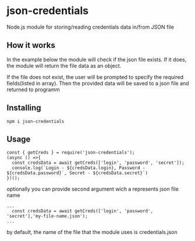 # json-credentials

Node.js module for storing/reading credentials data in/from JSON file

## How it works

In the example below the module will check if the json file exists.
If it does, the module will return the file data as an object.

If the file does not exist, the user will be prompted to specify the required fields(listed in array).
Then the provided data will be saved to a json file and returned to programm

## Installing

```
npm i json-credentials
```

## Usage

```
const { getCreds } = require('json-credentials');
(async () =>{
  const credsData = await getCreds(['login', 'password', 'secret']);
  console.log(`Login - ${credsData.login}, Password - ${credsData.password}`, Secret - ${credsData.secret}`)
})();

```

optionally you can provide second argument wich a represents json file name

```
...
  const credsData = await getCreds(['login', 'password', 'secret'],'my-file-name.json');
...
```

by default, the name of the file that the module uses is credentials.json
